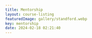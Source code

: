 ```yaml
---
title: Mentorship
layout: course-listing
featuredImage: gallery/standford.webp
key: mentorship
date: 2024-02-18 02:21:40
---
```

